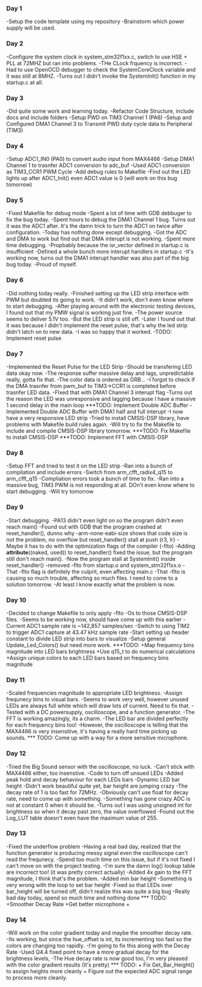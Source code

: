 ### Day 1
-Setup the code template using my repository
-Brainstorm which power supply will be used.

### Day 2
-Configure the system clock in system_stm32f1xx.c, switch to use HSE + PLL at 72MHZ but ran into problems.
-THe CLock frquency is incorrect.
-Had to use OpenOCD debugger to check the SystemCoreClock variable and it was still at 8MHZ.
-Turns out I didn't invoke the SystemInit() function in my startup.c at all.

### Day 3
-Did quite some work and learning today.
-Refactor Code Structure, include docs and include folders
-Setup PWD on TIM3 Channel 1 (PA6) 
-Setup and Configured DMA1 Channel 3 to Transmit PWD duty cycle data to Peripheral (TIM3)


### Day 4
-Setup ADC1_IN0 (PA0) to convert audio input from MAX4466
-Setup DMA1 Channel 1 to trasnfer ADC1 conversion to adc_buf
-Used ADC1 conversion as TIM3_CCR1 PWM Cycle
-Add debug rules to Makefile
-Find out the LED lights up after ADC1_Init() even ADC1 value is 0 (will work on this bug tomorrow)


### Day 5
-Fixed Makefile for debug mode
-Spent a lot of time with GDB debbuger to fix the bug today.
-Spent hours to debug the DMA1 Channel 1 bug. Turns out it was the ADC1 after. It's the damn trick to turn the ADC1 on twice after configuration.
-Today has nothing done except debugging.
-Got the ADC and DMA to work but find out that DMA interupt is not working.
-Spent more time debugging.
-Propbably because the isr_vector defined in startup.c is insufficient
-Defined a whole bunch more interupt handlers in startup.c
-It's working now, turns out the DMA1 interupt handler was also part of the big bug today.
-Proud of myself.


### Day 6
-Did nothing today really.
-Finished setting up the LED strip interface with PWM but doubted its going to work.
-It didn't work, don't even know where to start debugging.
-After playing around with the electronic testing devices, I found out that my PMW signal is working just fine.
-The power source seems to deliver 5.1V too.
-But the LED strip is still off.
-Later I found out that it was because I didn't implement the reset pulse, that's why the led strip didn't latch on to new data.
-I was so happy that it worked.
-TODO: Implement reset pulse


### Day 7
-Implemented the Reset Pulse for the LED Strip
-Should be transfering LED data okay now.
-The response suffer massive delay and lags, unpredictable really, gotta fix that.
-The color data is ordered as GRB...
-I forgot to check if the DMA trasnfer from pwm_buf to TIM3->CCR1 is completed before trasnfer LED data.
-FIxed that with DMA1 Channel 3 interupt flag
-Turns out the reason the LED was unresponsive and lagging because I have a massive 1 second delay in the main loop
***TODO: Implement Double ADC Buffer
-Implemented Double ADC Buffer with DMA1 half and full interupt
-I now have a very responsive LED strip
-Tried to install CMSIS-DSP library, have problems with Makefile build rules again.
-Will try to fix the Makefile to include and compile CMSIS-DSP library tomorrow.
***TODO: Fix Makefile to install CMSIS-DSP
***TODO: Implement FFT with CMSIS-DSP


### Day 8
-Setup FFT and tried to test it on the LED strip
-Ran into a bunch of compilation and include errors
-Switch from arm_cfft_radix4_q15 to arm_cfft_q15
-Compliation errors took a bunch of time to fix.
-Ran into a massive bug, TIM3 PWM is not responding at all. DOn't even know where to start debugging.
-Will try tomorrow


### Day 9
-Start debugging.
-PA13 didn't even light on so the program didn't even reach main()
-Found out with GDB that the program crashed at reset_handler(), dunno why
-arm-none-eabi-size shows that code size is not the problem, no overflow but reset_handler() stall at push {r3, lr}
-Maybe it has to do with the optimization flags of the compiler (-flto)
-Adding __attribute__((naked, used)) to reset_handler() fixed the issue, but the program still don't reach main().
-Now the program stall at SystemInit() inside reset_handler()
-removed -flto from startup.o and system_stm32f1xx.o
-That -flto flag is definitely the culprit, even affecting main.c 
-That -flto is causing so much trouble, affecting so much files. I need to come to a solution tomorrow.
-At least I know exactly what the problem is now.


### Day 10
-Decided to change Makefile to only apply -flto -Os to those CMSIS-DSP files.
-Seems to be working now, should have come up with this earlier
-Current ADC1 sample rate is ~142,857 samples/sec
-Switch to using TIM2 to trigger ADC1 capture at 43.47 kHz sample rate
-Start setting up header constant to divide LED strip into bars to visualize
-Setup general Update_Led_Colors() but need more work.
***TODO: +Map frequency bins magnitude into LED bars brightness
         +Use q15_t to do numerical calculations
         +Assign unique colors to each LED bars based on frequency bins magnitude

    
### Day 11
-Scaled frequencies magnitude to appropriate LED brightness.
-Assign frequnecy bins to visual bars.
-Seems to work very well, however unused LEDs are always full white which will draw lots of current. Need to fix that.
-Tested with a DC powersupply, oscilloscope, and a function generator.
-The FFT is working amazingly, its a charm.
-The LED bar are divided perfectly for each frequency bins too!
-However, the oscilloscope is telling that the MAX4466 is very insensitive, it's having a really hard time picking up sounds.
*** TODO: Come up with a way for a more sensitive microphone.


### Day 12
-Tried the Big Sound sensor with the oscilloscope, no luck.
-Can't stick with MAX4466 either, too insenstive.
-Code to turn off unsued LEDs
-Added peak hold and decay behaviour for each LEDs bars
-Dynamic LED bar height
-Didn't work beautiful quite yet, bar height are jumping crazy
-The decay rate of 1 is too fast for 72MHz.
-Obviously can't use float for decay rate, need to come up with something.
-Something has gone crazy ADC is not at constant 0 when it should be.
-Turns out I was using unsigned int for brightness so when it decay past zero, the value overflowed
-Found out the Log_LUT table doesn't even have the maximum value of 255.


### Day 13
-Fixed the underflow problem
-Having a real bad day, realized that the function generator is producing messy signal even the oscilloscope can't read the frequnecy.
-Spend too much time on this issue, but if it's not fixed I can't move on with the project testing.
-I'm sure the damn log() lookup table are incorrect too! (it was pretty correct actually)
-Added 4x gain to the FFT magnitude, I think that's the problem.
-Added min bar height
-Something is very wrong with the loop to set bar height
-Fixed so that LEDs over bar_height will be turned off, didn't realize this was quite a big bug
-Really bad day today, spend so much time and nothing done
*** TODO: +Smoother Decay Rate
          +Get better microphone
          +

### Day 14
-Will work on the color gradient today and maybe the smoother decay rate.
-Its working, but since the hue_offset is int, its incrementing too fast so the colors are changing too rapidly.
-I'm going to fix this along with the Decay Rate
-Used Q4.4 fixed point to have a more gradual decay for the brightness levels,
-The Hue decay rate is now good too, I'm very pleased with the color gradient results (It's pretty)
*** TODO: + Fix Get_Bar_Height() to assign heights more cleanly
          + Figure out the expected ADC signal range to process more cleanly. 